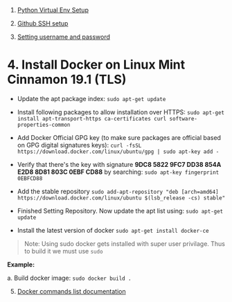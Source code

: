 1. [Python Virtual Env Setup](https://packaging.python.org/guides/installing-using-pip-and-virtual-environments/#installing-virtualenv)
2. [Github SSH setup](https://help.github.com/en/github/authenticating-to-github/generating-a-new-ssh-key-and-adding-it-to-the-ssh-agent)

3. [Setting username and password](https://help.github.com/en/github/using-git/setting-your-username-in-git)

# 4. Install Docker on Linux Mint Cinnamon 19.1 (TLS)
  - Update the apt package index:
    ``sudo apt-get update``
    
  - Install following packages to allow installation over HTTPS:
  ``sudo apt-get install apt-transport-https ca-certificates curl software-properties-common``
  
  - Add Docker Official GPG key (to make sure packages are official based on GPG digital signatures keys):
  ``curl -fsSL https://download.docker.com/linux/ubuntu/gpg | sudo apt-key add -``
  
  - Verify that there's the key with signature **9DC8 5822 9FC7 DD38 854A E2D8 8D81 803C 0EBF CD88** by searching:
  ``sudo apt-key fingerprint 0EBFCD88``
  
  - Add the stable repository
  ``sudo add-apt-repository "deb [arch=amd64] https://download.docker.com/linux/ubuntu $(lsb_release -cs) stable"``
  
  - Finished Setting Repository. Now update the apt list using:
  ``sudo apt-get update``
  
  - Install the latest version of docker
  ``sudo apt-get install docker-ce``
> Note: Using sudo docker gets installed with super user privilage. Thus to build it we must use ``sudo``

  **Example:**

  a. Build docker image: ``sudo docker build .``
  
5. [Docker commands list documentation](https://docs.docker.com/engine/reference/commandline/container_ls/)

